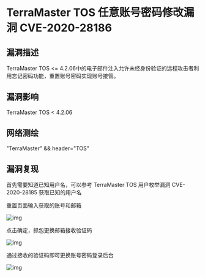 # TerraMaster TOS 任意账号密码修改漏洞 CVE-2020-28186

## 漏洞描述

TerraMaster TOS <= 4.2.06中的电子邮件注入允许未经身份验证的远程攻击者利用忘记密码功能，重置账号密码实现账号接管。

## 漏洞影响

<a-checkbox checked>TerraMaster TOS < 4.2.06</a-checkbox></br>

## 网络测绘

<a-checkbox checked>"TerraMaster" && header="TOS"</a-checkbox></br>

## 漏洞复现

首先需要知道已知用户名，可以参考 TerraMaster TOS 用户枚举漏洞 CVE-2020-28185 获取已知的用户名

重置页面输入获取的账号和邮箱

![img](https://security-1310978225.cos.ap-beijing.myqcloud.com/public/img/tm-5.png)



点击确定，抓包更换邮箱接收验证码

![img](https://security-1310978225.cos.ap-beijing.myqcloud.com/public/img/tm-6.png)



通过接收的验证码即可更换账号密码登录后台

![img](https://security-1310978225.cos.ap-beijing.myqcloud.com/public/img/tm-7.png)